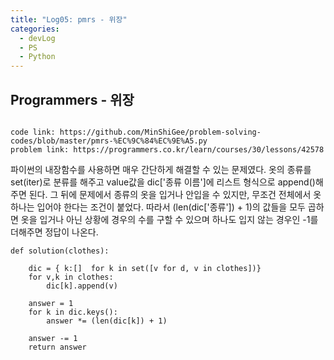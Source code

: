```yaml
---
title: "Log05: pmrs - 위장"
categories:
  - devLog
  - PS
  - Python
---
```

## Programmers - 위장

```

code link: https://github.com/MinShiGee/problem-solving-codes/blob/master/pmrs-%EC%9C%84%EC%9E%A5.py
problem link: https://programmers.co.kr/learn/courses/30/lessons/42578

```

파이썬의 내장함수를 사용하면 매우 간단하게 해결할 수 있는 문제였다.
옷의 종류를 set(iter)로 분류를 해주고 value값을 dic['종류 이름']에 리스트 형식으로 append()해주면 된다.
그 뒤에 문제에서 종류의 옷을 입거나 안입을 수 있지만, 무조건 전체에서 옷 하나는 입어야 한다는 조건이 붙었다. 따라서 (len(dic['종류']) + 1)의 값들을 모두 곱하면 옷을 입거나 아닌 상황에 경우의 수를 구할 수 있으며 하나도 입지 않는 경우인 -1를 더해주면 정답이 나온다.

```
def solution(clothes):
    
    dic = { k:[]  for k in set([v for d, v in clothes])}
    for v,k in clothes:
        dic[k].append(v)
    
    answer = 1
    for k in dic.keys():
        answer *= (len(dic[k]) + 1)
        
    answer -= 1
    return answer
```